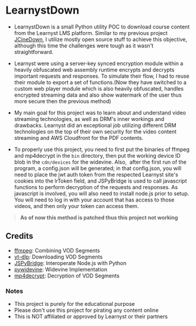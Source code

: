 # LearnystDown
 
- LearnystDown is a small Python utility POC to download course content from the Learnyst LMS platform. Similar to my previous project [JCineDown](https://github.com/kp7742/JCineDown), I utilize mostly open source stuff to achieve this objective, although this time the challenges were tough as it wasn't straightforward.

- Learnyst were using a server-key synced encryption module within a heavily obfuscated web assembly runtime encrypts and decrypts important requests and responses. To simulate their flow, I had to reuse their module to export a set of functions.(Now they have switched to a custom web player module which is also heavily obfuscated, handles encrypted streaming data and also show watermark of the user thus more secure then the previous method)

- My main goal for this project was to learn about and understand video streaming technologies, as well as DRM's inner workings and drawbacks. Learnyst did an exceptional job utilizing different DRM technologies on the top of their own security for the video content streaming and AWS Cloudfront for the PDF contents.

- To properly use this project, you need to first put the binaries of ffmpeg and mp4decrypt in the `bin` directory, then put the working device ID blob in the `cdn/devices` for the widevine. Also,  after the first run of the program, a config.json will be generated; in that config.json, you will need to place the jwt auth token from the respected Learnyst site's cookies into the lrToken field, and JSPyBridge is used to call javascript functions to perform decryption of the requests and responses. As javascript is involved, you will also need to install node.js prior to setup. You will need to log in with your account that has access to those videos, and then only your token can access them.

> **As of now this method is patched thus this project not working**

## Credits
- [ffmpeg](https://ffmpeg.org/): Combining VOD Segments
- [yt-dlp](https://github.com/yt-dlp/yt-dlp): Downloading VOD Segments
- [JSPyBridge](https://pypi.org/project/javascript/): Interoperate Node.js with Python
- [pywidevine](https://github.com/devine-dl/pywidevine): Widevine Implementation
- [mp4decrypt](https://www.bento4.com/documentation/mp4decrypt/): Decryption of VOD Segments

### Notes
- This project is purely for the educational purpose
- Please don't use this project for pirating any content online
- This is NOT affiliated or approved by Learnyst or their partners